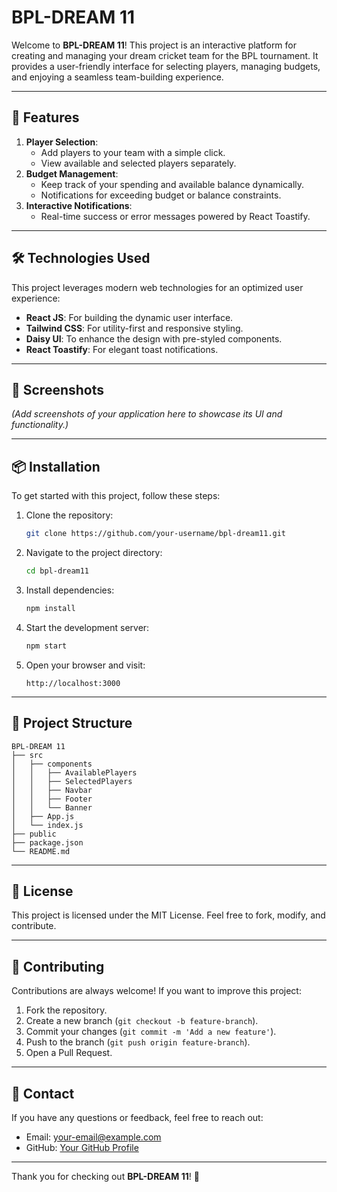 # BPL-DREAM 11

Welcome to **BPL-DREAM 11**! This project is an interactive platform for creating and managing your dream cricket team for the BPL tournament. It provides a user-friendly interface for selecting players, managing budgets, and enjoying a seamless team-building experience.

---

## 🚀 Features

1. **Player Selection**:
   - Add players to your team with a simple click.
   - View available and selected players separately.
2. **Budget Management**:
   - Keep track of your spending and available balance dynamically.
   - Notifications for exceeding budget or balance constraints.
3. **Interactive Notifications**:
   - Real-time success or error messages powered by React Toastify.

---

## 🛠️ Technologies Used

This project leverages modern web technologies for an optimized user experience:

- **React JS**: For building the dynamic user interface.
- **Tailwind CSS**: For utility-first and responsive styling.
- **Daisy UI**: To enhance the design with pre-styled components.
- **React Toastify**: For elegant toast notifications.

---

## 📸 Screenshots

*(Add screenshots of your application here to showcase its UI and functionality.)*

---

## 📦 Installation

To get started with this project, follow these steps:

1. Clone the repository:
   ```bash
   git clone https://github.com/your-username/bpl-dream11.git
   ```

2. Navigate to the project directory:
   ```bash
   cd bpl-dream11
   ```

3. Install dependencies:
   ```bash
   npm install
   ```

4. Start the development server:
   ```bash
   npm start
   ```

5. Open your browser and visit:
   ```
   http://localhost:3000
   ```

---

## 📂 Project Structure

```
BPL-DREAM 11
├── src
│   ├── components
│   │   ├── AvailablePlayers
│   │   ├── SelectedPlayers
│   │   ├── Navbar
│   │   ├── Footer
│   │   └── Banner
│   ├── App.js
│   └── index.js
├── public
├── package.json
└── README.md
```

---

## 📜 License

This project is licensed under the MIT License. Feel free to fork, modify, and contribute.

---

## 🤝 Contributing

Contributions are always welcome! If you want to improve this project:

1. Fork the repository.
2. Create a new branch (`git checkout -b feature-branch`).
3. Commit your changes (`git commit -m 'Add a new feature'`).
4. Push to the branch (`git push origin feature-branch`).
5. Open a Pull Request.

---

## 📧 Contact

If you have any questions or feedback, feel free to reach out:

- Email: [your-email@example.com](mailto:your-email@example.com)
- GitHub: [Your GitHub Profile](https://github.com/your-username)

---

Thank you for checking out **BPL-DREAM 11**! 🎉

